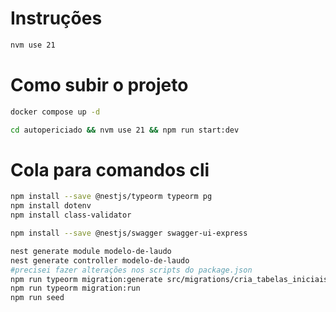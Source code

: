 # Instruções

```bash
nvm use 21
```

# Como subir o projeto

```bash
docker compose up -d

cd autopericiado && nvm use 21 && npm run start:dev
```

# Cola para comandos cli

```bash
npm install --save @nestjs/typeorm typeorm pg
npm install dotenv
npm install class-validator 

npm install --save @nestjs/swagger swagger-ui-express

nest generate module modelo-de-laudo
nest generate controller modelo-de-laudo
#precisei fazer alterações nos scripts do package.json
npm run typeorm migration:generate src/migrations/cria_tabelas_iniciais
npm run typeorm migration:run
npm run seed

```